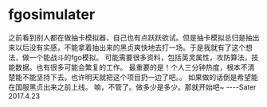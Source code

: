 # fgosimulater
之前看到别人都在做抽卡模拟器，自己也有点跃跃欲试。但是抽卡模拟总归是抽出来以后没有实感，不能拿着抽出来的黑贞爽快地去打一场。于是我就有了这个想法，做一个能战斗的fgo模拟。
可能需要很多资料，包括英灵属性，攻防算法，技能数据。也有很多可能会繁复的工作。
最重要的是！个人三分钟热度，根本不清楚能不能坚持下去。也许明天就把这个项目扔一边了吧。。
如果做的话倒是希望能在国服黑贞出来之前上线。
嘛，不管了。做多少是多少。那就开始吧~
----Sater 2017.4.23

